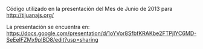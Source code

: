 Código utilizado en la presentación del Mes de Junio de 2013 para http://tijuanajs.org/

La presentación se encuentra en:
https://docs.google.com/presentation/d/1oYVor8SfbfKRAKbe2FTPjIYC6MD-SeEeIFZMx9pIBD8/edit?usp=sharing
